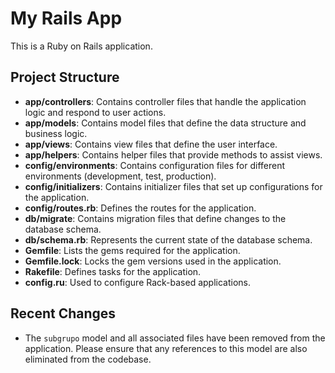 # My Rails App

This is a Ruby on Rails application.

## Project Structure

- **app/controllers**: Contains controller files that handle the application logic and respond to user actions.
- **app/models**: Contains model files that define the data structure and business logic.
- **app/views**: Contains view files that define the user interface.
- **app/helpers**: Contains helper files that provide methods to assist views.
- **config/environments**: Contains configuration files for different environments (development, test, production).
- **config/initializers**: Contains initializer files that set up configurations for the application.
- **config/routes.rb**: Defines the routes for the application.
- **db/migrate**: Contains migration files that define changes to the database schema.
- **db/schema.rb**: Represents the current state of the database schema.
- **Gemfile**: Lists the gems required for the application.
- **Gemfile.lock**: Locks the gem versions used in the application.
- **Rakefile**: Defines tasks for the application.
- **config.ru**: Used to configure Rack-based applications.

## Recent Changes

- The `subgrupo` model and all associated files have been removed from the application. Please ensure that any references to this model are also eliminated from the codebase.